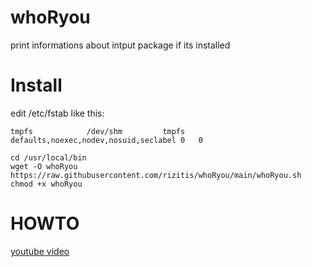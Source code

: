# whoRyou
print informations about intput package if its installed

# Install
edit /etc/fstab like this:
```
tmpfs            /dev/shm         tmpfs      defaults,noexec,nodev,nosuid,seclabel 0   0
```

```
cd /usr/local/bin
wget -O whoRyou https://raw.githubusercontent.com/rizitis/whoRyou/main/whoRyou.sh
chmod +x whoRyou
```
# HOWTO
[youtube video](https://www.youtube.com/watch?v=8Mo0jF6OE9U)
